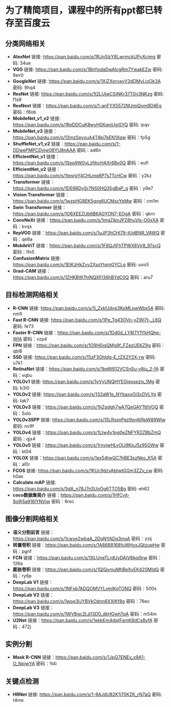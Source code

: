 # 为了精简项目，课程中的所有ppt都已转存至百度云

## 分类网络相关
- **AlexNet** 链接: https://pan.baidu.com/s/1RJn5lzY8LwrmckUPvXcjmg  密码: 34ue
- **VGG** 链接: https://pan.baidu.com/s/1BnYpdaDwAIcgRm7YwakEZw  密码: 8ev0
- **GoogleNet** 链接: https://pan.baidu.com/s/1XjZXprvayV3dDMvLjoOk3A  密码: 9hq4
- **ResNet** 链接: https://pan.baidu.com/s/1I2LUlwCSjNKr37T0n3NKzg  密码: f1s9
- **ResNext** 链接：https://pan.baidu.com/s/1-anFYX5572MJmiQym9D4Eg 密码：f8ob 
- **MobileNet_v1_v2** 链接: https://pan.baidu.com/s/1ReDDCuK8wyH0XqniUgiSYQ  密码: ipqv
- **MobileNet_v3**  链接：https://pan.baidu.com/s/13mzSpyxuA4T4ki7kEN1Xqw 密码：fp5g 
- **ShuffleNet_v1_v2** 链接：https://pan.baidu.com/s/1-DDwePMPCDvjw08YU8nAAA 密码：ad6n
- **EfficientNet_v1** 链接：https://pan.baidu.com/s/1Sep9W0vLzfjhcHAXr6Bv0Q  密码：eufl 
- **EfficientNet_v2** 链接：https://pan.baidu.com/s/1tesrgY4CHLmq6P7s7TcHCw  密码：y2kz
- **Transformer** 链接：https://pan.baidu.com/s/1DE6RDySr7NS0HQ35gBqP_g 密码：y9e7
- **Vision Transformer** 链接：https://pan.baidu.com/s/1wzpHG8EK5gxg6UCMscYqMw 密码：cm1m
- **Swin Transformer** 链接：https://pan.baidu.com/s/1O6XEEZUb6B6AGYON7-EOgA 密码：qkrn
- **ConvNeXt** 链接：https://pan.baidu.com/s/1mgZjkirJPZ8huVls-O0xXA  密码：kvqx
- **RepVGG** 链接：https://pan.baidu.com/s/1uJP3hCHI79-tUdBNR_VAWQ  密码：qe8a
- **MobileViT** 链接：https://pan.baidu.com/s/1F8QJtFhTPWX8Vjr8_97scQ  密码：lfn5
- **ConfusionMatrix** 链接: https://pan.baidu.com/s/1EtKzHkZyv2XssYtqmGYCLg  密码: uoo5
- **Grad-CAM** 链接：https://pan.baidu.com/s/1ZHKBW7hINQXFI36hBYdC0Q  密码：aru7


## 目标检测网络相关
- **R-CNN** 链接: https://pan.baidu.com/s/1l_ZxkfJdyp3KoMLqwWbx5A  密码: nm1l
- **Fast R-CNN** 链接: https://pan.baidu.com/s/1Pe_Tg43OVo-yZWj7t-_L6Q  密码: fe73
- **Faster R-CNN** 链接：https://pan.baidu.com/s/1Dd0d_LY8l7Y1YkHQhp-WfA  密码：vzp4
- **FPN** 链接：https://pan.baidu.com/s/1O9H0iqQMg9f_FZezUEKZ9g 密码：qbl8 
- **SSD** 链接: https://pan.baidu.com/s/15zF3GhIdg-E_tZX2Y2X-rw  密码: u7k1
- **RetinaNet**  链接：https://pan.baidu.com/s/1beW612VCSnSu-v8iu_2-fA 密码：vqbu 
- **YOLOv1** 链接: https://pan.baidu.com/s/1vVyUNQHYEGjqosezlx_1Mg  密码: b3i0
- **YOLOv2** 链接: https://pan.baidu.com/s/132aW1e_NYbaxxGi3cDVLYg  密码: tak7
- **YOLOv3** 链接：https://pan.baidu.com/s/1hZqdgh7wA7QeGAYTttlVOQ  密码：5ulo
- **YOLOv3SPP** 链接: https://pan.baidu.com/s/15LRssnPez9pn6jRpW89Wlw  密码: nv9f
- **YOLOv4** 链接：https://pan.baidu.com/s/1Ltw4v1pg0eZNFYR2ZBbZmQ  密码：qjx4
- **YOLOv5** 链接：https://pan.baidu.com/s/1rnvjwHLvOlJ9KpJ5z95GWw  密码：kt04
- **YOLOX** 链接：https://pan.baidu.com/s/1ex54twQC7hBE3szNko_K5A  密码：al0r
- **FCOS** 链接: https://pan.baidu.com/s/1KUc9dzvAbtwtGGm3ZZy_cw  密码: h0as
- **Calculate mAP** 链接: https://pan.baidu.com/s/1jdA_n78J7nSUoOg6TTO5Bg  密码: eh62
- **coco数据集简介** 链接：https://pan.baidu.com/s/1HfCvjt-8o9j5a916IYNVjw  密码：6rec 


## 图像分割网络相关
- **语义分割前言** 链接：https://pan.baidu.com/s/1cwxe2wbaA_2DqNYADq3myA 密码：zzij
- **转置卷积** 链接：https://pan.baidu.com/s/1A8688168fuWHyxJQtzupHw 密码：pgnf
- **FCN** 链接：https://pan.baidu.com/s/1XLUneTLrdUyDAiV6kqi9rw 密码：126a
- **膨胀卷积** 链接：https://pan.baidu.com/s/1QlQyniuMhBeXyEK420MIdQ 密码：ry6p
- **DeepLab V1** 链接：https://pan.baidu.com/s/1NFxb7ADQOMVYLxmIKqTONQ  密码：500s
- **DeepLab V2** 链接：https://pan.baidu.com/s/1woe3lJYBVkOdnn6XXlKf8g 密码：76ec
- **DeepLab V3** 链接：https://pan.baidu.com/s/1WVBgc2Ld13D0_dkHGwhTpA 密码：m54m
- **U2Net**  链接：https://pan.baidu.com/s/1ekbEm4dsjlFamK8dCs8yfA  密码：472j


## 实例分割
- **Mask R-CNN** 链接：https://pan.baidu.com/s/1JpQ7ENEv_x9A1-O_NpjwYA 密码：1t4i

## 关键点检测
- **HRNet** 链接: https://pan.baidu.com/s/1-8AJdU82K1j70KZK_rN7aQ  密码: t4me

